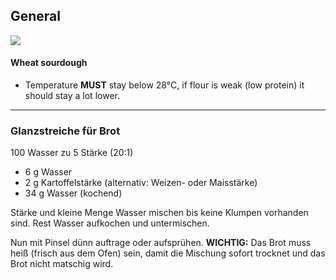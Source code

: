 ## General

![](/images/t6ztu528yzkc1.png)

#### Wheat sourdough
- Temperature **MUST** stay below 28°C, if flour is weak (low protein) it should stay a lot lower.


---
### Glanzstreiche für Brot

100 Wasser zu 5 Stärke (20:1)

- 6 g Wasser
- 2 g Kartoffelstärke (alternativ: Weizen- oder Maisstärke)
- 34 g Wasser (kochend)

Stärke und kleine Menge Wasser mischen bis keine Klumpen vorhanden sind.
Rest Wasser aufkochen und untermischen.

Nun mit Pinsel dünn auftrage oder aufsprühen. **WICHTIG:** Das Brot muss heiß (frisch aus dem Ofen) sein, damit die Mischung sofort trocknet und das Brot nicht matschig wird.